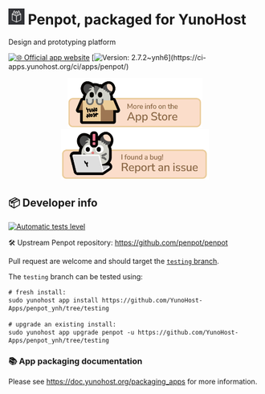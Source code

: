<!--
N.B.: This README was automatically generated by <https://github.com/YunoHost/apps_tools/blob/main/readme_generator>
It shall NOT be edited by hand.
-->

<h1>
  <img src="https://raw.githubusercontent.com/YunoHost/apps/main/logos/penpot.png" width="32px" alt="Logo of Penpot">
  Penpot, packaged for YunoHost
</h1>

Design and prototyping platform

[![🌐 Official app website](https://img.shields.io/badge/Official_app_website-darkgreen?style=for-the-badge)](https://penpot.app/)
[![Version: 2.7.2~ynh6](https://img.shields.io/badge/Version-2.7.2~ynh6-rgba(0,150,0,1)?style=for-the-badge)](https://ci-apps.yunohost.org/ci/apps/penpot/)

<div align="center">
<a href="https://apps.yunohost.org/app/penpot"><img height="100px" src="https://github.com/YunoHost/yunohost-artwork/raw/refs/heads/main/badges/neopossum-badges/badge_more_info_on_the_appstore.svg"/></a>
<a href="https://github.com/YunoHost-Apps/penpot_ynh/issues"><img height="100px" src="https://github.com/YunoHost/yunohost-artwork/raw/refs/heads/main/badges/neopossum-badges/badge_report_an_issue.svg"/></a>
</div>

## 📦 Developer info

[![Automatic tests level](https://apps.yunohost.org/badge/cilevel/penpot)](https://ci-apps.yunohost.org/ci/apps/penpot/)

🛠️ Upstream Penpot repository: <https://github.com/penpot/penpot>

Pull request are welcome and should target the [`testing` branch](https://github.com/YunoHost-Apps/penpot_ynh/tree/testing).

The `testing` branch can be tested using:
```
# fresh install:
sudo yunohost app install https://github.com/YunoHost-Apps/penpot_ynh/tree/testing

# upgrade an existing install:
sudo yunohost app upgrade penpot -u https://github.com/YunoHost-Apps/penpot_ynh/tree/testing
```

### 📚 App packaging documentation

Please see <https://doc.yunohost.org/packaging_apps> for more information.